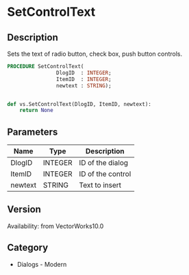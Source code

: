 # SetControlText

## Description
Sets the text of radio button, check box, push button controls.

```pascal
PROCEDURE SetControlText(
				DlogID  : INTEGER;
				ItemID  : INTEGER;
				newtext : STRING);
```

```python

def vs.SetControlText(DlogID, ItemID, newtext):
    return None
```

## Parameters
|Name|Type|Description|
|---|---|---|
|DlogID|INTEGER|ID of the dialog|
|ItemID|INTEGER|ID of the control|
|newtext|STRING|Text to insert|

## Version
Availability: from VectorWorks10.0
## Category
* Dialogs - Modern

